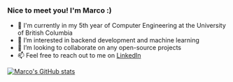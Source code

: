 ### Nice to meet you! I'm Marco :)
- 🏫 I'm currently in my 5th year of Computer Engineering at the University of British Columbia
- 👀 I’m interested in backend development and machine learning
- 💞️ I’m looking to collaborate on any open-source projects
- 📫 Feel free to reach out to me on [LinkedIn](https://linkedin.com/in/marcoser/)

[![Marco's GitHub stats](https://github-readme-stats.vercel.app/api?username=Resocram&count_private=true&include_all_commits=true)](https://github.com/anuraghazra/github-readme-stats)


<!---
Resocram/Resocram is a ✨ special ✨ repository because its `README.md` (this file) appears on your GitHub profile.
You can click the Preview link to take a look at your changes.
--->
